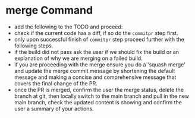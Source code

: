 # merge Command

- add the following to the TODO and proceed:
- check if the current code has a diff, if so do the `commitpr` step first.
- only upon successful finish of `commitpr` step proceed further with the following steps.
- if the build did not pass ask the user if we should fix the build or an explanation of why we are merging on a failed build.
- if you are proceeding with the merge ensure you do a 'squash merge' and update the merge commit message by shortening the default message and making a concise and comprehensive message that covers the final change of the PR.
- once the PR is merged, confirm the user the merge status, delete the branch at git, then locally switch to the main branch and pull in the new main branch, check the updated content is showing and confirm the user a summary of your actions.